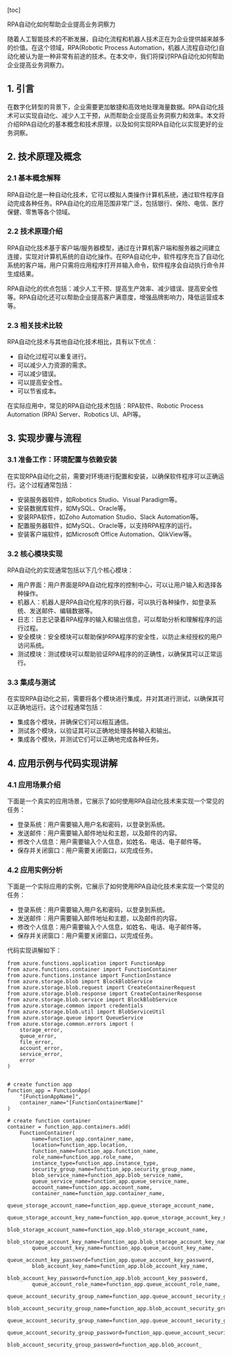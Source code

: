 
[toc]                    
                
                
RPA自动化如何帮助企业提高业务洞察力

随着人工智能技术的不断发展，自动化流程和机器人技术正在为企业提供越来越多的价值。在这个领域，RPA(Robotic Process Automation，机器人流程自动化)自动化被认为是一种非常有前途的技术。在本文中，我们将探讨RPA自动化如何帮助企业提高业务洞察力。

## 1. 引言

在数字化转型的背景下，企业需要更加敏捷和高效地处理海量数据。RPA自动化技术可以实现自动化、减少人工干预，从而帮助企业提高业务洞察力和效率。本文将介绍RPA自动化的基本概念和技术原理，以及如何实现RPA自动化以实现更好的业务洞察。

## 2. 技术原理及概念

### 2.1 基本概念解释

RPA自动化是一种自动化技术，它可以模拟人类操作计算机系统，通过软件程序自动完成各种任务。RPA自动化的应用范围非常广泛，包括银行、保险、电信、医疗保健、零售等各个领域。

### 2.2 技术原理介绍

RPA自动化技术基于客户端/服务器模型，通过在计算机客户端和服务器之间建立连接，实现对计算机系统的自动化操作。在RPA自动化中，软件程序充当了自动化系统的客户端，用户只需将应用程序打开并输入命令，软件程序会自动执行命令并生成结果。

RPA自动化的优点包括：减少人工干预、提高生产效率、减少错误、提高安全性等。RPA自动化还可以帮助企业提高客户满意度，增强品牌影响力，降低运营成本等。

### 2.3 相关技术比较

RPA自动化技术与其他自动化技术相比，具有以下优点：

* 自动化过程可以重复进行。
* 可以减少人力资源的需求。
* 可以减少错误。
* 可以提高安全性。
* 可以节省成本。

在实际应用中，常见的RPA自动化技术包括：RPA软件、Robotic Process Automation (RPA) Server、Robotics UI、API等。

## 3. 实现步骤与流程

### 3.1 准备工作：环境配置与依赖安装

在实现RPA自动化之前，需要对环境进行配置和安装，以确保软件程序可以正确运行。这个过程通常包括：

* 安装服务器软件，如Robotics Studio、Visual Paradigm等。
* 安装数据库软件，如MySQL、Oracle等。
* 安装RPA软件，如Zoho Automation Studio、Slack Automation等。
* 配置服务器软件，如MySQL、Oracle等，以支持RPA程序的运行。
* 安装客户端软件，如Microsoft Office Automation、QlikView等。

### 3.2 核心模块实现

RPA自动化的实现通常包括以下几个核心模块：

* 用户界面：用户界面是RPA自动化程序的控制中心，可以让用户输入和选择各种操作。
* 机器人：机器人是RPA自动化程序的执行器，可以执行各种操作，如登录系统、发送邮件、编辑数据等。
* 日志：日志记录着RPA程序的输入和输出信息，可以帮助分析和理解程序的运行过程。
* 安全模块：安全模块可以帮助保护RPA程序的安全性，以防止未经授权的用户访问系统。
* 测试模块：测试模块可以帮助验证RPA程序的的正确性，以确保其可以正常运行。

### 3.3 集成与测试

在实现RPA自动化之前，需要将各个模块进行集成，并对其进行测试，以确保其可以正确地运行。这个过程通常包括：

* 集成各个模块，并确保它们可以相互通信。
* 测试各个模块，以验证其可以正确地处理各种输入和输出。
* 集成各个模块，并测试它们可以正确地完成各种任务。

## 4. 应用示例与代码实现讲解

### 4.1 应用场景介绍

下面是一个真实的应用场景，它展示了如何使用RPA自动化技术来实现一个常见的任务：

* 登录系统：用户需要输入用户名和密码，以登录到系统。
* 发送邮件：用户需要输入邮件地址和主题，以及邮件的内容。
* 修改个人信息：用户需要输入个人信息，如姓名、电话、电子邮件等。
* 保存并关闭窗口：用户需要关闭窗口，以完成任务。

### 4.2 应用实例分析

下面是一个实际应用的实例，它展示了如何使用RPA自动化技术来实现一个常见的任务：

* 登录系统：用户需要输入用户名和密码，以登录到系统。
* 发送邮件：用户需要输入邮件地址和主题，以及邮件的内容。
* 修改个人信息：用户需要输入个人信息，如姓名、电话、电子邮件等。
* 保存并关闭窗口：用户需要关闭窗口，以完成任务。

代码实现讲解如下：

```
from azure.functions.application import FunctionApp
from azure.functions.container import FunctionContainer
from azure.functions.instance import FunctionInstance
from azure.storage.blob import BlockBlobService
from azure.storage.blob.request import CreateContainerRequest
from azure.storage.blob.response import CreateContainerResponse
from azure.storage.blob.service import BlockBlobService
from azure.storage.common import credentials
from azure.storage.blob.util import BlobServiceUtil
from azure.storage.queue import QueueService
from azure.storage.common.errors import (
    storage_error,
    queue_error,
    file_error,
    account_error,
    service_error,
    error
)


# create function app
function_app = FunctionApp(
    "[FunctionAppName]",
    container_name="[FunctionContainerName]"
)

# create function container
container = function_app.containers.add(
    FunctionContainer(
        name=function_app.container_name,
        location=function_app.location,
        function_name=function_app.function_name,
        role_name=function_app.role_name,
        instance_type=function_app.instance_type,
        security_group_name=function_app.security_group_name,
        blob_service_name=function_app.blob_service_name,
        queue_service_name=function_app.queue_service_name,
        account_name=function_app.account_name,
        container_name=function_app.container_name,
        queue_storage_account_name=function_app.queue_storage_account_name,
        queue_storage_account_key_name=function_app.queue_storage_account_key_name,
        blob_storage_account_name=function_app.blob_storage_account_name,
        blob_storage_account_key_name=function_app.blob_storage_account_key_name,
        queue_account_key_name=function_app.queue_account_key_name,
        queue_account_key_password=function_app.queue_account_key_password,
        blob_account_key_name=function_app.blob_account_key_name,
        blob_account_key_password=function_app.blob_account_key_password,
        queue_account_role_name=function_app.queue_account_role_name,
        queue_account_security_group_name=function_app.queue_account_security_group_name,
        blob_account_security_group_name=function_app.blob_account_security_group_name,
        queue_account_security_group_name=function_app.queue_account_security_group_name,
        queue_account_security_group_password=function_app.queue_account_security_group_password,
        blob_account_security_group_password=function_app.blob_account_

